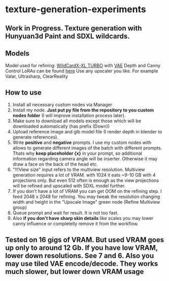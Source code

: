 # texture-generation-experiments

## Work in Progress. Texture generation with Hunyuan3d Paint and SDXL wildcards.

## Models 
Model used for refining: [WildCardX-XL TURBO](https://civitai.com/models/293331/wildcardx-xl-turbo) with [VAE](https://civitai.com/models/296576/sdxl-vae)
Depth and Canny Control LoRAs can be found [here](https://huggingface.co/stabilityai/control-lora/tree/main)
Use any upscaler you like. For example Valar, Ultrasharp, ClearReality

## How to use
1. Install all necessary custom nodes via Manager
2. Install my node. **Just put py file from the repository to you custom nodes folder** (I will improve installation process later).
3. Make sure to download all models except those which will be downloaded automatically (has prefix (Down))
4. Upload reference image and glb model file (I render depth in blender to generate references).
5. Write **positive** and **negative** prompts. I use my custom nodes with allows to generate different images of the batch with different prompts. Thats why **keep placeholder {x}** in your prompt, so additional information regarding camera angle will be inserter. Otherwise it may draw a face on the back of the head etc.
6. "!!!View size" input refers to the multiview resolution. Multiview generation requires a lot of VRAM. with 1024 it eats ~9-10 GB with 4 projections only. But even 512 often is enough as the view projections will be refined and upscaled with SDXL model further.
7. If you don't have a lot of VRAM you can get OOM on the refining step. I feed 2048 x 2048 for refining. You may tweak the resolution changing width and height in the "Upscale Image" green node (Refine Multiview group)
8. Queue prompt and wait for result. It is not too fast.
9. Also **if you don't have sharp skin details** like scales you may lower canny influence or completelly remove it from the workflow.


## Tested on 16 gigs of VRAM. But used VRAM goes up only to around 12 Gb. If you have low VRAM, lower down resolutions. See 7 and 6. Also you may use tiled VAE encode/decode. They works much slower, but lower down VRAM usage

